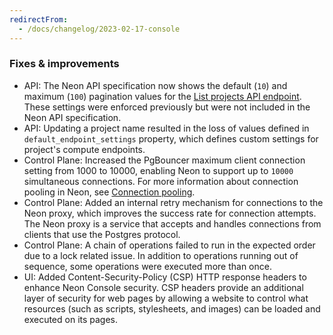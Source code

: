 ```yaml
---
redirectFrom:
  - /docs/changelog/2023-02-17-console
---
```


### Fixes & improvements

- API: The Neon API specification now shows the default (`10`) and maximum (`100`) pagination values for the [List projects API endpoint](https://api-docs.neon.tech/reference/listprojects). These settings were enforced previously but were not included in the Neon API specification.
- API: Updating a project name resulted in the loss of values defined in `default_endpoint_settings` property, which defines custom settings for project's compute endpoints.
- Control Plane: Increased the PgBouncer maximum client connection setting from 1000 to 10000, enabling Neon to support up to `10000` simultaneous connections. For more information about connection pooling in Neon, see [Connection pooling](/docs/connect/connection-pooling).
- Control Plane: Added an internal retry mechanism for connections to the Neon proxy, which improves the success rate for connection attempts. The Neon proxy is a service that accepts and handles connections from clients that use the Postgres protocol.
- Control Plane: A chain of operations failed to run in the expected order due to a lock related issue. In addition to operations running out of sequence, some operations were executed more than once.
- UI: Added Content-Security-Policy (CSP) HTTP response headers to enhance Neon Console security. CSP headers provide an additional layer of security for web pages by allowing a website to control what resources (such as scripts, stylesheets, and images) can be loaded and executed on its pages.
